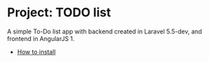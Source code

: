 Project: TODO list
==================

A simple To-Do list app with backend created in Laravel 5.5-dev, and frontend in AngularJS 1.


* [How to install](INSTALL.md)
